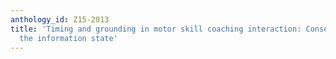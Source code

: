 ```yaml
---
anthology_id: Z15-2013
title: 'Timing and grounding in motor skill coaching interaction: Consequences for
  the information state'
---
```

